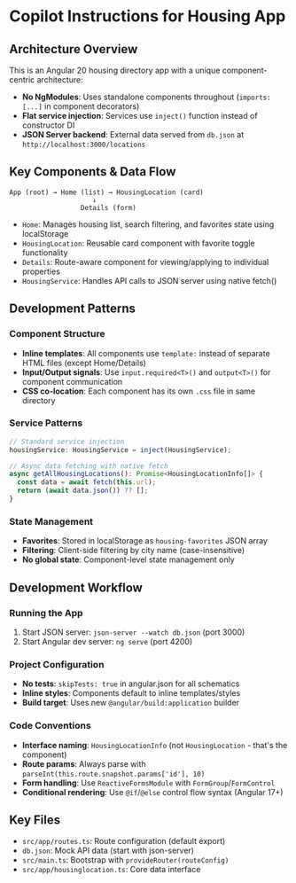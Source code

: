 # Copilot Instructions for Housing App

## Architecture Overview

This is an Angular 20 housing directory app with a unique component-centric architecture:

- **No NgModules**: Uses standalone components throughout (`imports: [...]` in component decorators)
- **Flat service injection**: Services use `inject()` function instead of constructor DI
- **JSON Server backend**: External data served from `db.json` at `http://localhost:3000/locations`

## Key Components & Data Flow

```
App (root) → Home (list) → HousingLocation (card) 
                     ↓
                  Details (form)
```

- `Home`: Manages housing list, search filtering, and favorites state using localStorage
- `HousingLocation`: Reusable card component with favorite toggle functionality  
- `Details`: Route-aware component for viewing/applying to individual properties
- `HousingService`: Handles API calls to JSON server using native fetch()

## Development Patterns

### Component Structure
- **Inline templates**: All components use `template:` instead of separate HTML files (except Home/Details)
- **Input/Output signals**: Use `input.required<T>()` and `output<T>()` for component communication
- **CSS co-location**: Each component has its own `.css` file in same directory

### Service Patterns
```typescript
// Standard service injection
housingService: HousingService = inject(HousingService);

// Async data fetching with native fetch
async getAllHousingLocations(): Promise<HousingLocationInfo[]> {
  const data = await fetch(this.url);
  return (await data.json()) ?? [];
}
```

### State Management
- **Favorites**: Stored in localStorage as `housing-favorites` JSON array
- **Filtering**: Client-side filtering by city name (case-insensitive)
- **No global state**: Component-level state management only

## Development Workflow

### Running the App
1. Start JSON server: `json-server --watch db.json` (port 3000)
2. Start Angular dev server: `ng serve` (port 4200)

### Project Configuration
- **No tests**: `skipTests: true` in angular.json for all schematics
- **Inline styles**: Components default to inline templates/styles
- **Build target**: Uses new `@angular/build:application` builder

### Code Conventions
- **Interface naming**: `HousingLocationInfo` (not `HousingLocation` - that's the component)
- **Route params**: Always parse with `parseInt(this.route.snapshot.params['id'], 10)`
- **Form handling**: Use `ReactiveFormsModule` with `FormGroup`/`FormControl`
- **Conditional rendering**: Use `@if`/`@else` control flow syntax (Angular 17+)

## Key Files
- `src/app/routes.ts`: Route configuration (default export)
- `db.json`: Mock API data (start with json-server)
- `src/main.ts`: Bootstrap with `provideRouter(routeConfig)`
- `src/app/housinglocation.ts`: Core data interface